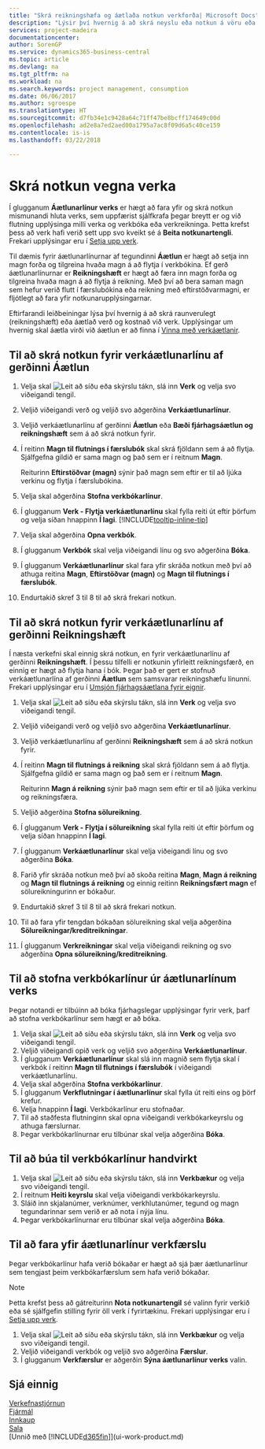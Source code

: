 ```yaml
---
title: "Skrá reikningshæfa og áætlaða notkun verkforða| Microsoft Docs"
description: "Lýsir því hvernig á að skrá neyslu eða notkun á vöru eða forða í verkum til að greiða fyrir verkefnastjórnun."
services: project-madeira
documentationcenter: 
author: SorenGP
ms.service: dynamics365-business-central
ms.topic: article
ms.devlang: na
ms.tgt_pltfrm: na
ms.workload: na
ms.search.keywords: project management, consumption
ms.date: 06/06/2017
ms.author: sgroespe
ms.translationtype: HT
ms.sourcegitcommit: d7fb34e1c9428a64c71ff47be8bcff174649c00d
ms.openlocfilehash: ad2e8a7ed2aed00a1795a7ac8f09d6a5c40ce159
ms.contentlocale: is-is
ms.lasthandoff: 03/22/2018

---
```

# <a name="record-usage-for-jobs"></a>Skrá notkun vegna verka
Í glugganum **Áætlunarlínur verks** er hægt að fara yfir og skrá notkun mismunandi hluta verks, sem uppfærist sjálfkrafa þegar breytt er og við flutning upplýsinga milli verka og verkbóka eða verkreikninga. Þetta krefst þess að verk hafi verið sett upp svo kveikt sé á **Beita notkunartengli**. Frekari upplýsingar eru í [Setja upp verk](projects-how-setup-jobs.md).  

Til dæmis fyrir áætlunarlínurnar af tegundinni **Áætlun** er hægt að setja inn magn forða og tilgreina hvaða magn á að flytja í verkbókina. Ef gerð áætlunarlínurnar er **Reikningshæft** er hægt að færa inn magn forða og tilgreina hvaða magn á að flytja á reikning. Með því að bera saman magn sem hefur verið flutt í færslubókina eða reikning með eftirstöðvarmagni, er fljótlegt að fara yfir notkunarupplýsingarnar.

Eftirfarandi leiðbeiningar lýsa því hvernig á að skrá raunverulegt (reikningshæft) eða áætlað verð og kostnað við verk. Upplýsingar um hvernig skal áætla virði við áætlun er að finna í [Vinna með verkáætlanir](projects-how-manage-budgets.md).

## <a name="to-record-usage-for-a-job-planning-line-of-type-budget"></a>Til að skrá notkun fyrir verkáætlunarlínu af gerðinni Áætlun
1. Velja skal ![Leit að síðu eða skýrslu](media/ui-search/search_small.png "Leit að síðu eða skýrslu táknið") tákn, slá inn **Verk** og velja svo viðeigandi tengil.  
2. Veljið viðeigandi verð og veljið svo aðgerðina **Verkáætlunarlínur**.
3. Veljið verkáætlunarlínu af gerðinni **Áætlun** eða **Bæði fjárhagsáætlun og reikningshæft** sem á að skrá notkun fyrir.
4. Í reitinn **Magn til flutnings í færslubók** skal skrá fjöldann sem á að flytja. Sjálfgefna gildið er sama magn og það sem er í reitnum **Magn**.

    Reiturinn **Eftirstöðvar (magn)** sýnir það magn sem eftir er til að ljúka verkinu og flytja í færslubókina.  
5. Velja skal aðgerðina **Stofna verkbókarlínur**.
6. Í glugganum **Verk - Flytja verkáætlunarlínu** skal fylla reiti út eftir þörfum og velja síðan hnappinn **Í lagi**. [!INCLUDE[tooltip-inline-tip](includes/tooltip-inline-tip_md.md)]
7. Velja skal aðgerðina **Opna verkbók**.  
8. Í glugganum **Verkbók** skal velja viðeigandi línu og svo aðgerðina **Bóka**.
9. Í glugganum **Verkáætlunarlínur** skal fara yfir skráða notkun með því að athuga reitina **Magn**, **Eftirstöðvar (magn)** og **Magn til flutnings í færslubók**.  
10. Endurtakið skref 3 til 8 til að skrá frekari notkun.  

## <a name="to-record-usage-for-a-job-planning-line-of-type-billable"></a>Til að skrá notkun fyrir verkáætlunarlínu af gerðinni Reikningshæft
Í næsta verkefni skal einnig skrá notkun, en fyrir verkáætlunarlínu af gerðinni **Reikningshæft**. Í þessu tilfelli er notkunin yfirleitt reikningsfærð, en einnig er hægt að flytja hana í bók. Þegar það er gert er stofnuð verkáætlunarlína af gerðinni **Áætlun** sem samsvarar reikningshæfu línunni. Frekari upplýsingar eru í [Umsjón fjárhagsáætlana fyrir eignir](projects-how-manage-budgets.md).

1. Velja skal ![Leit að síðu eða skýrslu](media/ui-search/search_small.png "Leit að síðu eða skýrslu táknið") tákn, slá inn **Verk** og velja svo viðeigandi tengil.
2. Veljið viðeigandi verð og veljið svo aðgerðina **Verkáætlunarlínur**.  
3. Veljið verkáætlunarlínu af gerðinni **Reikningshæft** sem á að skrá notkun fyrir.
4. Í reitinn **Magn til flutnings á reikning** skal skrá fjöldann sem á að flytja. Sjálfgefna gildið er sama magn og það sem er í reitnum **Magn**.

    Reiturinn **Magn á reikning** sýnir það magn sem eftir er til að ljúka verkinu og reikningsfæra.  
5. Veljið aðgerðina **Stofna sölureikning**.
6. Í glugganum **Verk - Flytja í sölureikning** skal fylla reiti út eftir þörfum og velja síðan hnappinn **Í lagi**.
7. Í glugganum **Verkáætlunarlínur** skal velja viðeigandi línu og svo aðgerðina **Bóka**.
8. Farið yfir skráða notkun með því að skoða reitina **Magn**, **Magn á reikning** og **Magn til flutnings á reikning** og einnig reitinn **Reikningsfært magn** ef sölureikningurinn er bókaður.
9. Endurtakið skref 3 til 8 til að skrá frekari notkun.  
10. Til að fara yfir tengdan bókaðan sölureikning skal velja aðgerðina **Sölureikningar/kreditreikningar**.  
11. Í glugganum **Verkreikningar** skal velja viðeigandi reikning og svo aðgerðina **Opna sölureikning/kreditreikning**.         

## <a name="to-create-job-journal-lines-from-job-planning-lines"></a>Til að stofna verkbókarlínur úr áætlunarlínum verks
Þegar notandi er tilbúinn að bóka fjárhagslegar upplýsingar fyrir verk, þarf að stofna verkbókarlínur sem hægt er að bóka.

1. Velja skal ![Leit að síðu eða skýrslu](media/ui-search/search_small.png "Leit að síðu eða skýrslu táknið") tákn, slá inn **Verk** og velja svo viðeigandi tengil.  
2. Veljið viðeigandi opið verk og veljið svo aðgerðina **Verkáætlunarlínur**.  
3. Í glugganum **Verkáætlunarlínur** skal slá inn magnið sem flytja skal í verkbók í reitinn **Magn til flutnings í færslubók** í viðeigandi verkáætlunarlínu.  
4. Velja skal aðgerðina **Stofna verkbókarlínur**.
5. Í glugganum **Verkflutningar í áætlunarlínur** skal fylla út reiti eins og þörf krefur.  
6. Velja hnappinn **Í lagi**. Verkbókarlínur eru stofnaðar.
7. Til að staðfesta flutninginn skal opna viðeigandi verkbókarkeyrslu og athuga færslurnar.  
8. Þegar verkbókarlínurnar eru tilbúnar skal velja aðgerðina **Bóka**.  

## <a name="to-create-job-journal-lines-manually"></a>Til að búa til verkbókarlínur handvirkt
1. Velja skal ![Leit að síðu eða skýrslu](media/ui-search/search_small.png "Leit að síðu eða skýrslu táknið") tákn, slá inn **Verkbækur** og velja svo viðeigandi tengil.  
2. Í reitnum **Heiti keyrslu** skal velja viðeigandi verkbókarkeyrslu.  
3. Sláið inn skjalanúmer, verknúmer, verkhlutanúmer, tegund og magn tegundarinnar sem verið er að nota í nýja línu.  
4. Þegar verkbókarlínurnar eru tilbúnar skal velja aðgerðina **Bóka**.  

## <a name="to-review-planning-lines-for-a-job-ledger-entry"></a>Til að fara yfir áætlunarlínur verkfærslu
Þegar verkbókarlínur hafa verið bókaðar er hægt að sjá þær áætlunarlínur sem tengjast þeim verkbókarfærslum sem hafa verið bókaðar.

> [!NOTE]  
>   Þetta krefst þess að gátreiturinn **Nota notkunartengil** sé valinn fyrir verkið eða sé sjálfgefin stilling fyrir öll verk í fyrirtækinu. Frekari upplýsingar eru í [Setja upp verk](projects-how-setup-jobs.md).  

1. Velja skal ![Leit að síðu eða skýrslu](media/ui-search/search_small.png "Leit að síðu eða skýrslu táknið") tákn, slá inn **Verkbækur** og velja svo viðeigandi tengil.  
2. Veljið viðeigandi verkbók og veljið svo aðgerðina **Færslur**.  
3. Í glugganum **Verkfærslur** er aðgerðin **Sýna áætlunarlínur verks** valin.

## <a name="see-also"></a>Sjá einnig
[Verkefnastjórnun](projects-manage-projects.md)  
[Fjármál](finance.md)  
[Innkaup](purchasing-manage-purchasing.md)         
[Sala](sales-manage-sales.md)      
[Unnið með [!INCLUDE[d365fin](includes/d365fin_md.md)]](ui-work-product.md)  

